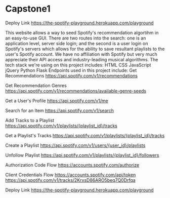 # Capstone1 
Deploy Link
https://the-spotify-playground.herokuapp.com/playground

This website allows a way to seed Spotify's recommendation algortihm in an easy-to-use GUI. There are two routes into the search: one is an application level, server side login; and the second is a user login on Spotify's servers which allows for the ability to save resultant playlists to the user's Spotify account. We have no affiliation with Spotify but very much appreciate their API access and industry-leading musical algorithms.
The tech stack we're using on this project includes:
HTML
CSS
JavaScript
jQuery
Python
Flask
Endpoints used in this project include:
Get Recommendations
https://api.spotify.com/v1/recommendations

Get Recommendation Genres
https://api.spotify.com/v1/recommendations/available-genre-seeds

Get a User's Profile
https://api.spotify.com/v1/me

Search for an Item
https://api.spotify.com/v1/search

Add Tracks to a Playlist
https://api.spotify.com/v1/playlists/{playlist_id}/tracks

Get a Playlist's Tracks
https://api.spotify.com/v1/playlists/{playlist_id}/tracks

Create a Playlist
https://api.spotify.com/v1/users/{user_id}/playlists

Unfollow Playlist
https://api.spotify.com/v1/playlists/{playlist_id}/followers

Authorization Code Flow
https://accounts.spotify.com/authorize

Client Credentials Flow
https://accounts.spotify.com/api/token
https://api.spotify.com/v1/tracks/2KrxsD86ARO5beq7Q0Drfqa

Deploy Link
https://the-spotify-playground.herokuapp.com/playground
